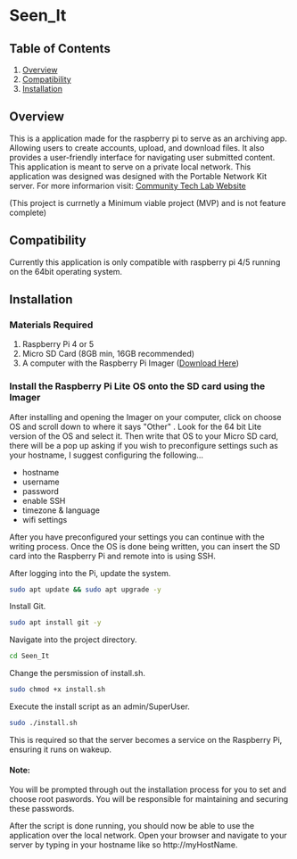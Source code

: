 # Seen_It

## Table of Contents

1. [Overview](#overview)
2. [Compatibility](#compatibility)
3. [Installation](#installation)

## <a name="#overview"> Overview </a>

This is a application made for the raspberry pi to serve as an archiving app. Allowing users to create accounts, upload, and download files. It also provides a user-friendly interface for navigating user submitted content. This application is meant to serve on a private local network. This application was designed was designed with the Portable Network Kit server. For more informarion visit: <a href="communitytechlab.org">Community Tech Lab Website</a>

(This project is currnetly a Minimum viable project (MVP) and is not feature complete)

## <a name="#compatibility"> Compatibility </a>

Currently this application is only compatible with raspberry pi 4/5 running on the 64bit operating system.

## <a name="#installation"> Installation </a>

### Materials Required

1. Raspberry Pi 4 or 5
2. Micro SD Card (8GB min, 16GB recommended)
3. A computer with the Raspberry Pi Imager (<a href="https://www.raspberrypi.com/software/">Download Here</a>)

### Install the Raspberry Pi Lite OS onto the SD card using the Imager

After installing and opening the Imager on your computer, click on choose OS and scroll down to where it says "Other" . Look for the 64 bit Lite version of the OS and select it. Then write that OS to your Micro SD card, there will be a pop up asking if you wish to preconfigure settings such as your hostname, I suggest configuring the following...

- hostname
- username
- password
- enable SSH
- timezone & language
- wifi settings

After you have preconfigured your settings you can continue with the writing process. Once the OS is done being written, you can insert the SD card into the Raspberry Pi and remote into is using SSH.

After logging into the Pi, update the system.

```bash
sudo apt update && sudo apt upgrade -y
```

Install Git.

```bash
sudo apt install git -y
```

Navigate into the project directory.

```bash
cd Seen_It
```

Change the persmission of install.sh.

```bash
sudo chmod +x install.sh
```

Execute the install script as an admin/SuperUser.

```bash
sudo ./install.sh
```

This is required so that the server becomes a service on the Raspberry Pi, ensuring it runs on wakeup.

#### Note:

You will be prompted through out the installation process for you to set and choose root paswords. You will be responsible for maintaining and securing these passwords.

After the script is done running, you should now be able to use the application over the local network. Open your browser and navigate to your server by typing in your hostname like so http://myHostName.
